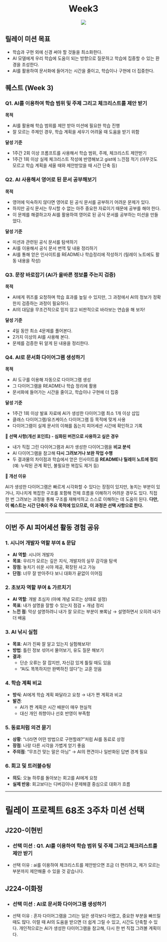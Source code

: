 # <h1 align="center"> Week3</h1>

<p align="center"><img src="https://img.shields.io/badge/릴레이미션-3주차-critical"/> </p>

## 릴레이 미션 목표

- 학습과 구현 외에 신경 써야 할 것들을 최소화한다.
- AI 모델에게 우리 학습에 도움이 되는 방향으로 질문하고 학습에 집중할 수 있는 환경을 조성한다.
- AI를 활용하여 문서화에 들어가는 시간을 줄이고, 학습이나 구현에 더 집중한다.

## 퀘스트 (Week 3)

### Q1. AI를 이용하여 학습 범위 및 주제 그리고 체크리스트를 제안 받기

**목적**

- AI를 활용해 학습 범위를 제안 받아 미션에 필요한 학습 진행
- 잘 모르는 주제인 경우, 학습 계획을 세우기 어려울 때 도움을 받기 위함

**달성 기준**

- 1주간 2회 이상 프롬프트를 사용해서 학습 범위, 주제, 체크리스트 제안받기
- 1주간 1회 이상 실제 체크리스트 작성에 반영해보고 gist에 느낀점 적기 (아무것도 모르고 학습 계획을 세울 때와 제안받았을 때 시간 단축 등)

### Q2. AI 사용해서 영어로 된 문서 공부해보기

**목적**

- 영어에 익숙하지 않다면 영어로 된 공식 문서를 공부하기 어려운 문제가 있다.
- 하지만 공식 문서는 무시할 수 없는 아주 중요한 자료이기 때문에 공부를 해야 한다.
- 이 문제를 해결하고자 AI를 활용하여 영어로 된 공식 문서를 공부하는 미션을 만들었다.

**달성 기준**

- 미션과 관련된 공식 문서를 탐색하기
- AI를 이용해서 공식 문서 번역 및 내용 정리하기
- AI를 통해 얻은 인사이트를 README나 학습정리에 작성하기 (릴레이 노트에도 활동 내용을 작성)

### Q3. 문장 바로잡기 (AI가 올바른 정보를 주는지 검증)

**목적**

- AI에게 퀴즈를 요청하며 학습 효과를 높일 수 있지만, 그 과정에서 AI의 정보가 정확한지 검증하는 과정이 필요하다.
- AI의 대답을 무조건적으로 믿지 않고 비판적으로 바라보는 연습을 해 보자!

**달성 기준**

- 4일 동안 최소 4문제를 풀어본다.
- 2가지 이상의 AI를 사용해 본다.
- 문제를 검증한 뒤 알게 된 내용을 정리한다.

### Q4. AI로 문서화 다이어그램 생성하기

**목적**

- AI 도구를 이용해 자동으로 다이어그램 생성
- 그 다이어그램을 README나 학습 정리에 활용
- 문서화에 들어가는 시간을 줄이고, 학습이나 구현에 더 집중

**달성 기준**

- 1주간 1회 이상 발표 자료에 AI가 생성한 다이어그램 최소 1개 이상 삽입
- 클래스 다이어그램/유즈케이스 다이어그램 등 목적에 맞게 사용
- 다이어그램이 실제 문서의 이해를 돕는지 피어세션 시간에 확인하고 기록

**🚀 선택 사항(개선 포인트) - 심화된 버전으로 사용하고 싶은 경우**

- 내가 직접 그린 다이어그램과 AI가 생성한 다이어그램을 **비교 분석**
- AI 다이어그램을 참고해 **다시 그려보거나 보완 작업 수행**
- 두 결과물의 차이점과 학습에서 얻은 인사이트를 **README나 릴레이 노트에 정리**  
  (예: 누락된 관계 확인, 불필요한 복잡도 제거 등)

**🔄 개선 이유**

AI가 생성한 다이어그램은 빠르게 시각화할 수 있다는 장점이 있지만, 놓치는 부분이 있거나, 지나치게 복잡한 구조를 포함해 전체 흐름을 이해하기 어려운 경우도 있다.
직접 한 번 그려보는 과정을 통해 구조를 재해석하고 스스로 이해하는 데 도움이 된다.
**다만, 이 퀘스트는 시간 단축이 주요 목적에 있으므로, 이 과정은 선택 사항으로 한다.**

---

## 이번 주 AI 피어세션 활동 경험 공유

### 1. 시니어 개발자 역할 부여 & 문답

- **AI 역할**: 시니어 개발자
- **목표**: 우리가 모르는 깊은 지식, 개발자의 실무 감각을 탐색
- **장점**: 놓치기 쉬운 시야 제공, 확장된 사고 가능
- **단점**: 너무 잘 받아주다 보니 대화가 끝없이 이어짐

### 2. 초보자 역할 부여 & 가르치기

- **AI 역할**: 개발 초심자 (아예 개념 모르는 상태로 설정)
- **목표**: 내가 설명을 잘할 수 있는지 점검 + 개념 정리
- **느낀 점**: 막상 설명하려니 내가 잘 모르는 부분이 뽀록남
  → 설명하면서 오히려 내가 더 배움

### 3. AI 낚시 실험

- **목표**: AI가 진짜 잘 알고 있는지 실험해보자!
- **방법**: 틀린 정보 섞어서 물어보기, 유도 질문 해보기
- **결과**:
  - 단순 오류는 잘 잡지만, 자신감 있게 틀릴 때도 있음
  - “AI도 똑똑하지만 완벽하진 않다”는 교훈 얻음

### 4. 학습 계획 비교

- **방식**: AI에게 학습 계획 짜달라고 요청 → 내가 짠 계획과 비교
- **발견**:
  - AI가 짠 계획은 시간 배분이 매우 현실적
  - 대신 개인 취향이나 선호 반영이 부족함

### 5. 동료처럼 의견 묻기

- **상황**: “너라면 어떤 방법으로 구현할래?”처럼 AI를 동료로 상정
- **장점**: 나랑 다른 시각을 가볍게 얻기 좋음
- **주의점**: “무조건 맞는 말은 아님” → AI의 편견이나 일반화된 답변 경계 필요

### 6. 회고 및 트러블슈팅

- **의도**: 오늘 하루를 돌아보는 회고를 AI에게 요청
- **실제 반응**: 회고보다는 디버깅이나 문제해결 중심으로 대화가 흐름

---

# 릴레이 프로젝트 68조 3주차 미션 선택

## J220-이현빈

- ### 선택 미션 : Q1. AI를 이용하여 학습 범위 및 주제 그리고 체크리스트를 제안 받기
- 선택 이유 : ai를 이용하여 체크리스트를 제안받으면 조금 더 편리하고, 제가 모르는 부분까지 제안해줄 수 있을 것 같습니다.

## J224-이화정

- ### 선택 미션 : AI로 문서화 다이어그램 생성하기
- 선택 이유 : 혼자 다이어그램을 그리는 일은 생각보다 어렵고, 중요한 부분을 빠뜨릴 때도 많다. 이럴 때 AI의 도움을 받으면 더 쉽게 그릴 수 있고, 시간도 단축할 수 있다. 개인적으로는 AI가 생성한 다이어그램을 참고해, 다시 한 번 직접 그려볼 계획이다.
